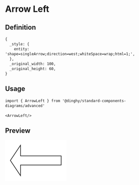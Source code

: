 # Arrow Left

## Definition

```
{
  _style: { 
    entity: 'shape=singleArrow;direction=west;whiteSpace=wrap;html=1;',
  },
  _original_width: 100,
  _original_height: 60,
}
```

## Usage

```
import { ArrowLeft } from '@dinghy/standard-components-diagrams/advanced'

<ArrowLeft/>
```

## Preview

<img src="./arrow-left.png" width="200"/>
